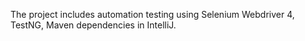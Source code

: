 The project includes automation testing using Selenium Webdriver 4, TestNG, Maven dependencies in IntelliJ.
